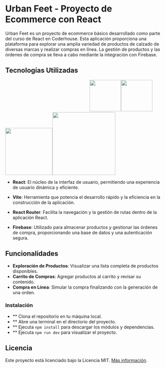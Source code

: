 # Urban Feet - Proyecto de Ecommerce con React

Urban Feet es un proyecto de ecommerce básico desarrollado como parte del curso de React en Coderhouse. Esta aplicación proporciona una plataforma para explorar una amplia variedad de productos de calzado de diversas marcas y realizar compras en línea. La gestión de productos y las órdenes de compra se lleva a cabo mediante la integración con Firebase.

## Tecnologías Utilizadas

‎ ‎ ‎ ‎ ‎ ‎ ‎ ‎ ‎ ‎ ‎ ‎ ‎ ‎ ‎ ‎ ‎ ‎ ‎ ‎ ‎ ‎ ‎‎ ‎ ‎ ‎ ‎ ‎ ‎ ‎ ‎ ‎ ‎ ‎ ‎ ‎ ‎ ‎ ‎ ‎ ‎ ‎  ‎ ‎ ‎ ‎ ‎ ‎ ‎ ‎ ‎ ‎ ‎ ‎ ‎ ‎ ‎ ‎ ‎ ‎ ‎ ‎ ‎ ‎ ‎ ‎ ‎ ‎ <img src="https://cdn.icon-icons.com/icons2/2415/PNG/512/react_original_wordmark_logo_icon_146375.png" width="100px"><img src="https://i0.wp.com/holamundo.io/wp-content/uploads/2023/01/vite.png?resize=640%2C640&ssl=1" width="100px" ><img src="https://sahilthakur7blog.files.wordpress.com/2018/08/1_tkvltenqtkp1s-evb5hrvg2x.png" width="150px"><img src="https://i.pinimg.com/originals/c7/c2/e3/c7c2e3514a4f34cc2bbad0f999e7b6a7.png" width="200px">


- **React**: El núcleo de la interfaz de usuario, permitiendo una experiencia de usuario dinámica y eficiente.


- **Vite**: Herramienta que potencia el desarrollo rápido y la eficiencia en la construcción de la aplicación.


- **React Router**: Facilita la navegación y la gestión de rutas dentro de la aplicación React.


- **Firebase**: Utilizado para almacenar productos y gestionar las órdenes de compra, proporcionando una base de datos y una autenticación segura.


## Funcionalidades

- **Exploración de Productos**: Visualizar una lista completa de productos disponibles.
- **Carrito de Compras**: Agregar productos al carrito y revisar su contenido.
- **Compra en Línea**: Simular la compra finalizando con la generación de una orden.

### Instalación

- ** Clona el repositorio en tu máquina local.
- ** Abre una terminal en el directorio del proyecto.
- ** Ejecuta `npm install` para descargar los módulos y dependencias.
- ** Ejecuta `npm run dev` para visualizar el proyecto.

## Licencia

Este proyecto está licenciado bajo la Licencia MIT. [Más información](url_licencia_MIT).
